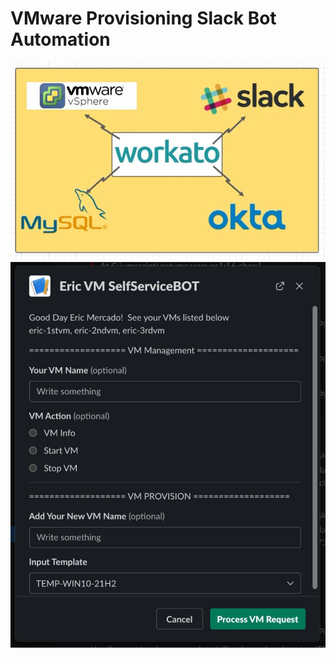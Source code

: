 # VMware Provisioning Slack Bot Automation
![alt text](VMslackbot2.jpeg)
![alt text](VMslackbot.jpeg)